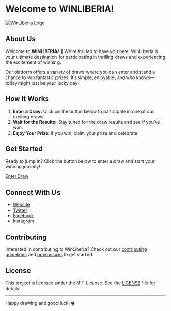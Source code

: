 # Welcome to WINLIBERIA!

![WinLiberia Logo](https://via.placeholder.com/150) <!-- Replace with actual logo URL -->

## About Us

Welcome to **WINLIBERIA**! 🎉 We're thrilled to have you here. WinLiberia is your ultimate destination for participating in thrilling draws and experiencing the excitement of winning.

Our platform offers a variety of draws where you can enter and stand a chance to win fantastic prizes. It’s simple, enjoyable, and who knows—today might just be your lucky day!

## How It Works

1. **Enter a Draw:** Click on the button below to participate in one of our exciting draws.
2. **Wait for the Results:** Stay tuned for the draw results and see if you’ve won.
3. **Enjoy Your Prize:** If you win, claim your prize and celebrate!

## Get Started

Ready to jump in? Click the button below to enter a draw and start your winning journey!

[Enter Draw](./draw)

## Connect With Us

- [Website](https://www.yourwebsite.com) <!-- Replace with actual website URL -->
- [Twitter](https://twitter.com/WinLiberia) <!-- Replace with actual Twitter URL -->
- [Facebook](https://facebook.com/WinLiberia) <!-- Replace with actual Facebook URL -->
- [Instagram](https://instagram.com/WinLiberia) <!-- Replace with actual Instagram URL -->

## Contributing

Interested in contributing to WinLiberia? Check out our [contributing guidelines](CONTRIBUTING.md) and [open issues](issues) to get started.

## License

This project is licensed under the MIT License. See the [LICENSE](LICENSE) file for details.

---

Happy drawing and good luck! 🍀

